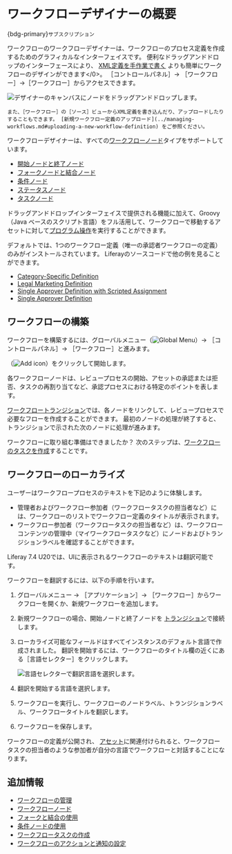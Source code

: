# ワークフローデザイナーの概要

{bdg-primary}`サブスクリプション`

ワークフローのワークフローデザイナーは、ワークフローのプロセス定義を作成するためのグラフィカルなインターフェイスです。 便利なドラッグアンドドロップのインターフェースにより、 [XML定義を手作業で書く](../../developer-guide/crafting-xml-workflow-definitions) よりも簡単にワークフローのデザインができます</0>。 ［コントロールパネル］&rarr; ［ワークフロー］&rarr;［ワークフロー］からアクセスできます。

![デザイナーのキャンバスにノードをドラッグアンドドロップします。](./workflow-designer-overview/images/01.png)

```{tip}
また、［ワークフロー］の［ソース］ビューからXML定義を書き込んだり、アップロードしたりすることもできます。 [新規ワークフロー定義のアップロード](../managing-workflows.md#uploading-a-new-workflow-definition) をご参照ください。
```

ワークフローデザイナーは、すべての[ワークフローノード](./workflow-nodes.md)タイプをサポートしています。

* [開始ノードと終了ノード](./workflow-nodes.md#start-and-end-nodes)
* [フォークノードと結合ノード](./using-forks-and-joins.md)
* [条件ノード](./using-condition-nodes.md)
* [ステータスノード](./workflow-nodes.md#state-nodes)
* [タスクノード](./creating-workflow-tasks.md)

ドラッグアンドドロップインターフェイスで提供される機能に加えて、Groovy（Java ベースのスクリプト言語）をフル活用して、ワークフローで移動するアセットに対して[プログラム操作](./../../developer-guide/using-the-script-engine-in-workflow.md)を実行することができます。

デフォルトでは、1つのワークフロー定義（唯一の承認者ワークフローの定義）のみがインストールされています。 Liferayのソースコードで他の例を見ることができます。

* [Category-Specific Definition](https://github.com/liferay/liferay-portal/blob/[$LIFERAY_LEARN_PORTAL_GIT_TAG$]/modules/apps/portal-workflow/portal-workflow-kaleo-runtime-impl/src/main/resources/META-INF/definitions/category-specific-workflow-definition.xml)
* [Legal Marketing Definition](https://github.com/liferay/liferay-portal/blob/[$LIFERAY_LEARN_PORTAL_GIT_TAG$]/modules/apps/portal-workflow/portal-workflow-kaleo-runtime-impl/src/main/resources/META-INF/definitions/legal-marketing-workflow-definition.xml)
* [Single Approver Definition with Scripted Assignment](https://github.com/liferay/liferay-portal/blob/[$LIFERAY_LEARN_PORTAL_GIT_TAG$]/modules/apps/portal-workflow/portal-workflow-kaleo-runtime-impl/src/main/resources/META-INF/definitions/single-approver-scripted-assignment-workflow-definition.xml)
* [Single Approver Definition](https://github.com/liferay/liferay-portal/blob/[$LIFERAY_LEARN_PORTAL_GIT_TAG$]/modules/apps/portal-workflow/portal-workflow-kaleo-runtime-impl/src/main/resources/META-INF/definitions/single-approver-workflow-definition.xml)

## ワークフローの構築

ワークフローを構築するには、グローバルメニュー（![Global Menu](../../../../images/icon-applications-menu.png)）&rarr; ［コントロールパネル］&rarr; ［ワークフロー］と進みます。

（![Add icon](../../../../images/icon-add.png)）をクリックして開始します。

各ワークフローノードは、レビュープロセスの開始、アセットの承認または拒否、タスクの再割り当てなど、承認プロセスにおける特定のポイントを表します。

[ワークフロートランジション](./workflow-transitions.md)では、各ノードをリンクして、レビュープロセスで必要なフローを作成することができます。 最初のノードの処理が終了すると、トランジションで示された次のノードに処理が進みます。

ワークフローに取り組む準備はできましたか？ 次のステップは、[ワークフローのタスクを作成](./creating-workflow-tasks.md)することです。

## ワークフローのローカライズ

ユーザーはワークフロープロセスのテキストを下記のように体験します。

- 管理者およびワークフロー参加者（ワークフロータスクの担当者など）には、ワークフローのリストでワークフロー定義のタイトルが表示されます。
- ワークフロー参加者（ワークフロータスクの担当者など）は、ワークフローコンテンツの管理中（マイワークフロータスクなど）にノードおよびトランジションラベルを確認することができます。

<!-- TODO: adjust this update number as needed -->
Liferay 7.4 U20では、UIに表示されるワークフローのテキストは翻訳可能です。

ワークフローを翻訳するには、以下の手順を行います。

1. グローバルメニュー &rarr; ［アプリケーション］&rarr; ［ワークフロー］からワークフローを開くか、新規ワークフローを追加します。
1. 新規ワークフローの場合、開始ノードと終了ノードを [トランジション](./workflow-transitions.md)で接続します。
1. ローカライズ可能なフィールドはすべてインスタンスのデフォルト言語で作成されました。 翻訳を開始するには、ワークフローのタイトル欄の近くにある［言語セレクター］をクリックします。

   ![言語セレクターで翻訳言語を選択します。](./workflow-designer-overview/images/02.png)

1. 翻訳を開始する言語を選択します。
1. ワークフローを実行し、ワークフローのノードラベル、トランジションラベル、ワークフロータイトルを翻訳します。
1. ワークフローを保存します。

ワークフローの定義が公開され、 [アセット](../../using-workflows/activating-workflow.md)に関連付けられると、ワークフロータスクの担当者のような参加者が自分の言語でワークフローと対話することになります。

## 追加情報

* [ワークフローの管理](../managing-workflows.md)
* [ワークフローノード](./workflow-nodes.md)
* [フォークと結合の使用](./using-forks-and-joins.md)
* [条件ノードの使用](./using-condition-nodes.md)
* [ワークフロータスクの作成](./creating-workflow-tasks.md)
* [ワークフローのアクションと通知の設定](./configuring-workflow-actions-and-notifications.md)

